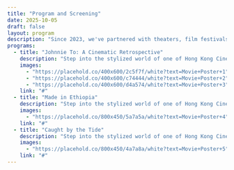 ```yaml
---
title: "Program and Screening"
date: 2025-10-05
draft: false
layout: program
description: "Since 2023, we've partnered with theaters, film festivals, arts institutions, and streaming platforms throughout the West Coast to bring audiences everything from restored classics to contemporary independent films, from director retrospectives to cross-disciplinary themed series, revealing the complexity of the Asian diaspora and advancing understanding of Asian cultures and immigration through cinematic stories."
programs:
  - title: "Johnnie To: A Cinematic Retrospective"
    description: "Step into the stylized world of one of Hong Kong Cinema's most iconic auteurs. This retrospective celebrates the bold and diverse filmography of Johnnie To, whose work spans gritty crime thrillers, noir-inspired dramas, dark comedies, and genre-defying experiments. From the brooding tension of The Mission and Election to the surreal romance of Blind Detective and the dazzling cinematic satire of Office, To's films offer a masterclass in atmosphere, pacing, and ensemble storytelling. This program invites audiences to rediscover the artistry, philosophy, and pulse of a filmmaker who has shaped the cinematic identity of modern Hong Kong."
    images:
      - "https://placehold.co/400x600/2c5f7f/white?text=Movie+Poster+1"
      - "https://placehold.co/400x600/c74444/white?text=Movie+Poster+2"
      - "https://placehold.co/400x600/d4a574/white?text=Movie+Poster+3"
    link: "#"
  - title: "Made in Ethiopia"
    description: "Step into the stylized world of one of Hong Kong Cinema's most iconic auteurs. This retrospective celebrates the bold and diverse filmography of Johnnie To, whose work spans gritty crime thrillers, noir-inspired dramas, dark comedies, and genre-defying experiments. From the brooding tension of The Mission and Election to the surreal romance of Blind Detective and the dazzling cinematic satire of Office, To's films offer a masterclass in atmosphere, pacing, and ensemble storytelling. This program invites audiences to rediscover the artistry, philosophy, and pulse of a filmmaker who has shaped the cinematic identity of modern Hong Kong."
    images:
      - "https://placehold.co/800x450/5a7a5a/white?text=Movie+Poster+4"
    link: "#"
  - title: "Caught by the Tide"
    description: "Step into the stylized world of one of Hong Kong Cinema's most iconic auteurs. This retrospective celebrates the bold and diverse filmography of Johnnie To, whose work spans gritty crime thrillers, noir-inspired dramas, dark comedies, and genre-defying experiments. From the brooding tension of The Mission and Election to the surreal romance of Blind Detective and the dazzling cinematic satire of Office, To's films offer a masterclass in atmosphere, pacing, and ensemble storytelling. This program invites audiences to rediscover the artistry, philosophy, and pulse of a filmmaker who has shaped the cinematic identity of modern Hong Kong."
    images:
      - "https://placehold.co/800x450/4a7a8a/white?text=Movie+Poster+5"
    link: "#"
---
```

